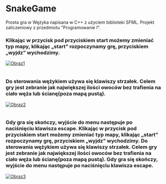 # SnakeGame
Prosta gra w Wężyka napisana w C++ z użyciem biblioteki SFML. Projekt zaliczeniowy z przedmiotu "Programowanie I".
<h3>Klikając w przycisk pod przyciskiem start możemy zmieniać typ mapy, klikając „start” rozpoczynamy grę, przyciskiem „wyjdz” wychodzimy.  </h3>
<a href="https://postimages.org/" target="_blank"><img src="https://i.postimg.cc/zGwDT32W/Obraz1.png" alt="Obraz1"/></a><br/><br/>
<h3>Do sterowania wężykiem używa się klawiszy strzałek. Celem gry jest zebranie jak największej ilości owoców bez trafienia na ciało węża lub ścianę(poza mapą pustą).</h3>
<a href="https://postimages.org/" target="_blank"><img src="https://i.postimg.cc/bvzyg845/Obraz2.png" alt="Obraz2"/></a><br/><br/>
<h3>Gdy gra się skończy, wyjście do menu następuje po naciśnięciu klawisza escape. Klikając w przycisk pod przyciskiem start możemy zmieniać typ mapy, klikając „start” rozpoczynamy grę, przyciskiem „wyjdz” wychodzimy. Do sterowania wężykiem używa się klawiszy strzałek. Celem gry jest zebranie jak największej ilości owoców bez trafienia na ciało węża lub ścianę(poza mapą pustą). Gdy gra się skończy, wyjście do menu następuje po naciśnięciu klawisza escape.</h3> 
<a href="https://postimages.org/" target="_blank"><img src="https://i.postimg.cc/CKmF6Xgx/Obraz3.png" alt="Obraz3"/></a><br/><br/>
